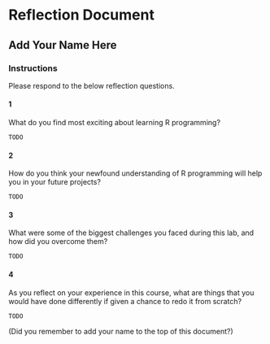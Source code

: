 # Reflection Document

## Add Your Name Here

### Instructions

Please respond to the below reflection questions.

#### 1

What do you find most exciting about learning R programming?

``` {text}
TODO
```

#### 2

How do you think your newfound understanding of R programming will help you in your future projects?

``` {text}
TODO
```

#### 3

What were some of the biggest challenges you faced during this lab, and how did you overcome them?

``` {text}
TODO
```

#### 4

As you reflect on your experience in this course, what are things that you would have done differently if 
given a chance to redo it from scratch? 

``` {text}
TODO
```

(Did you remember to add your name to the top of this document?)

